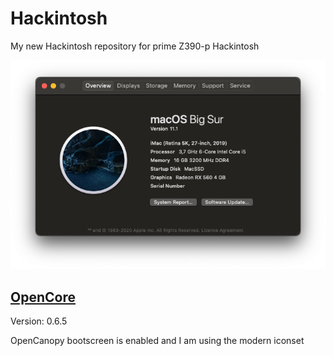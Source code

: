 # Hackintosh
My new Hackintosh repository for prime Z390-p Hackintosh

![SysInfo](https://github.com/DMNerd/Hackintosh/blob/main/Extra/Screenshots/Info.png)

## [OpenCore](https://github.com/acidanthera/OpenCorePkg/releases) 

Version: 0.6.5

OpenCanopy bootscreen is enabled and I am using the modern iconset
